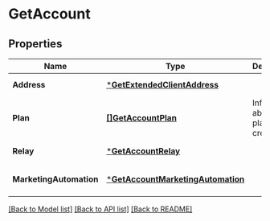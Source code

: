 # GetAccount

## Properties
Name | Type | Description | Notes
------------ | ------------- | ------------- | -------------
**Address** | [***GetExtendedClientAddress**](GetExtendedClientAddress.md) |  | [default to null]
**Plan** | [**[]GetAccountPlan**](GetAccountPlan.md) | Information about your plans and credits | [default to null]
**Relay** | [***GetAccountRelay**](GetAccountRelay.md) |  | [default to null]
**MarketingAutomation** | [***GetAccountMarketingAutomation**](GetAccountMarketingAutomation.md) |  | [optional] [default to null]

[[Back to Model list]](../README.md#documentation-for-models) [[Back to API list]](../README.md#documentation-for-api-endpoints) [[Back to README]](../README.md)

